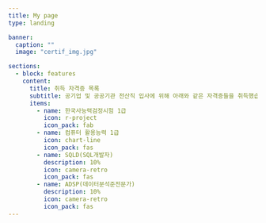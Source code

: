 ```yaml
---
title: My page
type: landing

banner:
  caption: ""
  image: "certif_img.jpg"

sections:
  - block: features
    content:
      title: 취득 자격증 목록
      subtitle: 공기업 및 공공기관 전산직 입사에 위해 아래와 같은 자격증들을 취득했습니다.
      items:
        - name: 한국사능력검정시험 1급
          icon: r-project
          icon_pack: fab
        - name: 컴퓨터 활용능력 1급
          icon: chart-line
          icon_pack: fas
        - name: SQLD(SQL개발자)
          description: 10%
          icon: camera-retro
          icon_pack: fas
        - name: ADSP(데이터분석준전문가)
          description: 10%
          icon: camera-retro
          icon_pack: fas
---
```

